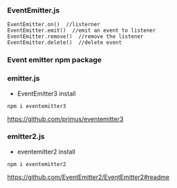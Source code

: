 
### EventEmitter.js
```
EventEmitter.on()  //listerner  
EventEmitter.emit()  //emit an event to listener
EventEmitter.remove()  //remove the listener
EventEmitter.delete()  //delete event
```


### Event emitter npm package 
### emitter.js 
- EventEmitter3
install
```
npm i eventemitter3
```
https://github.com/primus/eventemitter3

### emitter2.js 
- eventemitter2
install
```
npm i eventemitter2
```
https://github.com/EventEmitter2/EventEmitter2#readme
